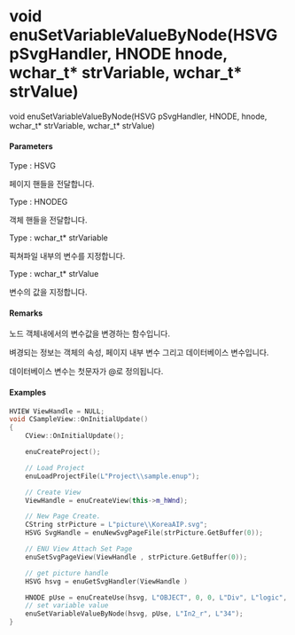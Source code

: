 # void enuSetVariableValueByNode\(HSVG pSvgHandler, HNODE hnode, wchar\_t\* strVariable, wchar\_t\* strValue\)

void enuSetVariableValueByNode\(HSVG pSvgHandler, HNODE, hnode, wchar\_t\* strVariable, wchar\_t\* strValue\)

#### Parameters

Type : HSVG

페이지 핸들을 전달합니다.

Type : HNODEG

객체 핸들을 전달합니다.

Type : wchar\_t\* strVariable

픽쳐파일 내부의 변수를 지정합니다.

Type : wchar\_t\* strValue

변수의 값을 지정합니다.

#### Remarks

노드 객체내에서의 변수값을 변경하는 함수입니다. 

벼경되는 정보는 객체의 속성, 페이지 내부 변수 그리고 데이터베이스 변수입니다. 

데이터베이스 변수는 첫문자가 @로 정의됩니다.

#### Examples

```cpp
HVIEW ViewHandle = NULL; 
void CSampleView::OnInitialUpdate() 
{ 
    CView::OnInitialUpdate(); 

    enuCreateProject(); 

    // Load Project
    enuLoadProjectFile(L"Project\\sample.enup"); 

    // Create View
    ViewHandle = enuCreateView(this->m_hWnd); 

    // New Page Create. 
    CString strPicture = L"picture\\KoreaAIP.svg"; 
    HSVG SvgHandle = enuNewSvgPageFile(strPicture.GetBuffer(0)); 

    // ENU View Attach Set Page 
    enuSetSvgPageView(ViewHandle , strPicture.GetBuffer(0)); 

    // get picture handle
    HSVG hsvg = enuGetSvgHandler(ViewHandle )

    HNODE pUse = enuCreateUse(hsvg, L"OBJECT", 0, 0, L"Div", L"logic", 0, 0);		
    // set variable value
    enuSetVariableValueByNode(hsvg, pUse, L"In2_r", L"34");
}
```



